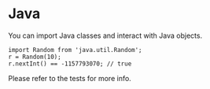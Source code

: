 # Java 

You can import Java classes and interact with Java objects.


```
import Random from 'java.util.Random';
r = Random(10);
r.nextInt() == -1157793070; // true
```


Please refer to the tests for more info.



